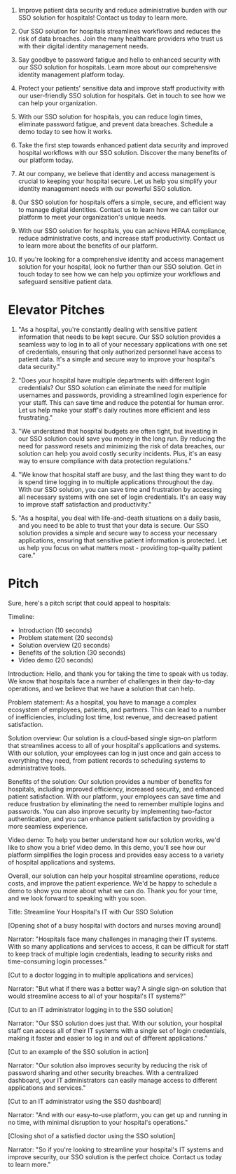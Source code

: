1.  Improve patient data security and reduce administrative burden with our SSO solution for hospitals! Contact us today to learn more.
    
2.  Our SSO solution for hospitals streamlines workflows and reduces the risk of data breaches. Join the many healthcare providers who trust us with their digital identity management needs.
    
3.  Say goodbye to password fatigue and hello to enhanced security with our SSO solution for hospitals. Learn more about our comprehensive identity management platform today.
    
4.  Protect your patients' sensitive data and improve staff productivity with our user-friendly SSO solution for hospitals. Get in touch to see how we can help your organization.
    
5.  With our SSO solution for hospitals, you can reduce login times, eliminate password fatigue, and prevent data breaches. Schedule a demo today to see how it works.
    
6.  Take the first step towards enhanced patient data security and improved hospital workflows with our SSO solution. Discover the many benefits of our platform today.
    
7.  At our company, we believe that identity and access management is crucial to keeping your hospital secure. Let us help you simplify your identity management needs with our powerful SSO solution.
    
8.  Our SSO solution for hospitals offers a simple, secure, and efficient way to manage digital identities. Contact us to learn how we can tailor our platform to meet your organization's unique needs.
    
9.  With our SSO solution for hospitals, you can achieve HIPAA compliance, reduce administrative costs, and increase staff productivity. Contact us to learn more about the benefits of our platform.
    
10.  If you're looking for a comprehensive identity and access management solution for your hospital, look no further than our SSO solution. Get in touch today to see how we can help you optimize your workflows and safeguard sensitive patient data.


# Elevator Pitches 

1.  "As a hospital, you're constantly dealing with sensitive patient information that needs to be kept secure. Our SSO solution provides a seamless way to log in to all of your necessary applications with one set of credentials, ensuring that only authorized personnel have access to patient data. It's a simple and secure way to improve your hospital's data security."
    
2.  "Does your hospital have multiple departments with different login credentials? Our SSO solution can eliminate the need for multiple usernames and passwords, providing a streamlined login experience for your staff. This can save time and reduce the potential for human error. Let us help make your staff's daily routines more efficient and less frustrating."
    
3.  "We understand that hospital budgets are often tight, but investing in our SSO solution could save you money in the long run. By reducing the need for password resets and minimizing the risk of data breaches, our solution can help you avoid costly security incidents. Plus, it's an easy way to ensure compliance with data protection regulations."
    
4.  "We know that hospital staff are busy, and the last thing they want to do is spend time logging in to multiple applications throughout the day. With our SSO solution, you can save time and frustration by accessing all necessary systems with one set of login credentials. It's an easy way to improve staff satisfaction and productivity."
    
5.  "As a hospital, you deal with life-and-death situations on a daily basis, and you need to be able to trust that your data is secure. Our SSO solution provides a simple and secure way to access your necessary applications, ensuring that sensitive patient information is protected. Let us help you focus on what matters most - providing top-quality patient care."

# Pitch


Sure, here's a pitch script that could appeal to hospitals:

Timeline:

-   Introduction (10 seconds)
-   Problem statement (20 seconds)
-   Solution overview (20 seconds)
-   Benefits of the solution (30 seconds)
-   Video demo (20 seconds)

Introduction: Hello, and thank you for taking the time to speak with us today. We know that hospitals face a number of challenges in their day-to-day operations, and we believe that we have a solution that can help.

Problem statement: As a hospital, you have to manage a complex ecosystem of employees, patients, and partners. This can lead to a number of inefficiencies, including lost time, lost revenue, and decreased patient satisfaction.

Solution overview: Our solution is a cloud-based single sign-on platform that streamlines access to all of your hospital's applications and systems. With our solution, your employees can log in just once and gain access to everything they need, from patient records to scheduling systems to administrative tools.

Benefits of the solution: Our solution provides a number of benefits for hospitals, including improved efficiency, increased security, and enhanced patient satisfaction. With our platform, your employees can save time and reduce frustration by eliminating the need to remember multiple logins and passwords. You can also improve security by implementing two-factor authentication, and you can enhance patient satisfaction by providing a more seamless experience.

Video demo: To help you better understand how our solution works, we'd like to show you a brief video demo. In this demo, you'll see how our platform simplifies the login process and provides easy access to a variety of hospital applications and systems.

Overall, our solution can help your hospital streamline operations, reduce costs, and improve the patient experience. We'd be happy to schedule a demo to show you more about what we can do. Thank you for your time, and we look forward to speaking with you soon.


Title: Streamline Your Hospital's IT with Our SSO Solution

[Opening shot of a busy hospital with doctors and nurses moving around]

Narrator: "Hospitals face many challenges in managing their IT systems. With so many applications and services to access, it can be difficult for staff to keep track of multiple login credentials, leading to security risks and time-consuming login processes."

[Cut to a doctor logging in to multiple applications and services]

Narrator: "But what if there was a better way? A single sign-on solution that would streamline access to all of your hospital's IT systems?"

[Cut to an IT administrator logging in to the SSO solution]

Narrator: "Our SSO solution does just that. With our solution, your hospital staff can access all of their IT systems with a single set of login credentials, making it faster and easier to log in and out of different applications."

[Cut to an example of the SSO solution in action]

Narrator: "Our solution also improves security by reducing the risk of password sharing and other security breaches. With a centralized dashboard, your IT administrators can easily manage access to different applications and services."

[Cut to an IT administrator using the SSO dashboard]

Narrator: "And with our easy-to-use platform, you can get up and running in no time, with minimal disruption to your hospital's operations."

[Closing shot of a satisfied doctor using the SSO solution]

Narrator: "So if you're looking to streamline your hospital's IT systems and improve security, our SSO solution is the perfect choice. Contact us today to learn more."